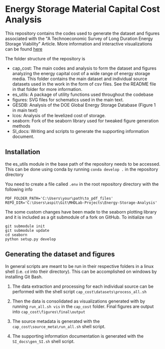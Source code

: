 # Energy Storage Material Capital Cost Analysis

This repository contains the codes used to generate the dataset and figures associated with the "A Technoeconomic Survey of Long Duration Energy Storage Viability" Article. More information and interactive visualizations can be found [here](https://mhdlab.github.io/projects/5_ES_TEA/)

The folder structure of the repository is 

* cap_cost: The main codes and analysis to form the dataset and figures analyzing the energy capital cost of a wide range of energy storage media. This folder contains the main dataset and individual source datasets used in the work in the form of csv files. See the README file in that folder for more information. 
* es_utils: A package of utility functions used throughout the codebase
* figures: SVG files for schematics used in the main text.
* GESDB: Analysis of the DOE Global Energy Storage Database (Figure 1 in main text)
* lcos: Analysis of the levelized cost of storage. 
* seaborn: Fork of the seaborn library used for tweaked figure generation methods
* SI_docs: Writing and scripts to generate the supporting information document. 

## Installation

the es_utils module in the base path of the repository needs to be accessed. This can be done using conda by running `conda develop .` in the repository directory

You need to create a file called `.env` in the root repository directory with the following info

```
PDF_FOLDER_PATH='C:\Users\your\path\to_pdf_files'
REPO_DIR='C:\Users\aspit\Git\MHDLab-Projects\Energy-Storage-Analysis'
```

The some custom changes have been made to the seaborn plotting library and it is included as a git submodule of a fork on GitHub. To initialize run

```
git submodule init
git submodule update
cd seaborn
python setup.py develop
```

## Generating the dataset and figures

In general scripts are meant to be run in their respective folders in a linux shell (i.e. `cd` into their directory). This can be accomplished on windows by installing Git Bash. 

1. The data extraction and processing for each individual source can be performed with the shell script `cap_cost\datasets\process_all.sh`

2. Then the data is consolidated as visualizations generated with by running `run_all.sh vis` in the `cap_cost` folder. Final figures are output into `cap_cost\figures\final\output`

3. The source metadata is generated with the `cap_cost\source_meta\run_all.sh` shell script. 

4. The supporting information documentation is generated with the `SI_docs\gen_SI.sh` shell script. 
